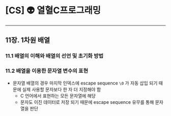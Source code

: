 # [CS] 👽 열혈C프로그래밍

---

## 11장. 1차원 배열

### 11.1 배열의 이해와 배열의 선언 및 초기화 방법

### 11.2 배열을 이용한 문자열 변수의 표현

- 문자열 배열의 경우 마지막 인덱스에 escape sequence `\0` 가 자동 삽입 되기 때문에 실제 사용할 문자보다 한 자 더 지정해야 함
    - C 언어에서 표현하는 모든 문자열에 해당
    - 문자도 이진 데이터로 저장 되기 때문에 escape sequence 유무를 통해 문자열을 판단